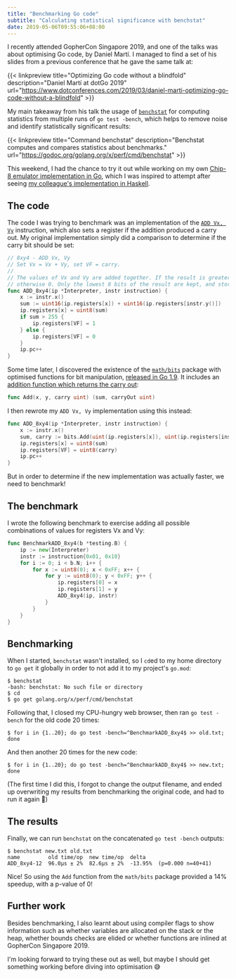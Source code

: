 ```yaml
---
title: "Benchmarking Go code"
subtitle: "Calculating statistical significance with benchstat"
date: 2019-05-06T09:55:06+08:00
---
```


I recently attended GopherCon Singapore 2019, and one of the talks was about optimising Go code, by
Daniel Martí. I managed to find a set of his slides from a previous conference that he gave the same
talk at:

{{< linkpreview title="Optimizing Go code without a blindfold"
description="Daniel Martí at dotGo 2019"
url="https://www.dotconferences.com/2019/03/daniel-marti-optimizing-go-code-without-a-blindfold" >}}

My main takeaway from his talk the usage of
[`benchstat`](https://godoc.org/golang.org/x/perf/cmd/benchstat) for computing statistics from
multiple runs of `go test -bench`, which helps to remove noise and identify statistically
significant results:

{{< linkpreview title="Command benchstat"
description="Benchstat computes and compares statistics about benchmarks."
url="https://godoc.org/golang.org/x/perf/cmd/benchstat" >}}

This weekend, I had the chance to try it out while working on my own [Chip-8 emulator implementation
in Go](https://github.com/yi-jiayu/chip8), which I was inspired to attempt after seeing [my
colleague's implementation in Haskell](https://github.com/gableh/chip8).

## The code

The code I was trying to benchmark was an implementation of the [`ADD Vx,
Vy`](http://devernay.free.fr/hacks/chip8/C8TECH10.HTM#8xy4) instruction, which also sets a register
if the addition produced a carry out. My original implementation simply did a comparison to
determine if the carry bit should be set:

```go
// 8xy4 - ADD Vx, Vy
// Set Vx = Vx + Vy, set VF = carry.
//
// The values of Vx and Vy are added together. If the result is greater than 8 bits (i.e., > 255,) VF is set to 1,
// otherwise 0. Only the lowest 8 bits of the result are kept, and stored in Vx.
func ADD_8xy4(ip *Interpreter, instr instruction) {
	x := instr.x()
	sum := uint16(ip.registers[x]) + uint16(ip.registers[instr.y()])
	ip.registers[x] = uint8(sum)
	if sum > 255 {
		ip.registers[VF] = 1
	} else {
		ip.registers[VF] = 0
	}
	ip.pc++
}
```

Some time later, I discovered the existence of the [`math/bits`](https://golang.org/pkg/math/bits/)
package with optimised functions for bit manipulation, [released in Go
1.9](https://golang.org/doc/go1.9#math-bits). It includes an [addition function which returns the carry out](https://golang.org/pkg/math/bits/#Add):

```go
func Add(x, y, carry uint) (sum, carryOut uint)
```

I then rewrote my `ADD Vx, Vy` implementation using this instead:

```go
func ADD_8xy4(ip *Interpreter, instr instruction) {
	x := instr.x()
	sum, carry := bits.Add(uint(ip.registers[x]), uint(ip.registers[instr.y()]), 0)
	ip.registers[x] = uint8(sum)
	ip.registers[VF] = uint8(carry)
	ip.pc++
}
```

But in order to determine if the new implementation was actually faster, we need to benchmark!

## The benchmark

I wrote the following benchmark to exercise adding all possible combinations of values for registers
Vx and Vy:

```go
func BenchmarkADD_8xy4(b *testing.B) {
	ip := new(Interpreter)
	instr := instruction{0x01, 0x10}
	for i := 0; i < b.N; i++ {
		for x := uint8(0); x < 0xFF; x++ {
			for y := uint8(0); y < 0xFF; y++ {
				ip.registers[0] = x
				ip.registers[1] = y
				ADD_8xy4(ip, instr)
			}
		}
	}
}
```

## Benchmarking

When I started, `benchstat` wasn't installed, so I `cd`ed to my home directory to `go get` it
globally in order to not add it to my project's `go.mod`:

```console
$ benchstat
-bash: benchstat: No such file or directory
$ cd
$ go get golang.org/x/perf/cmd/benchstat
```

Following that, I closed my CPU-hungry web browser, then ran `go test -bench` for the old code 20
times:

```console
$ for i in {1..20}; do go test -bench=^BenchmarkADD_8xy4$ >> old.txt; done
```

And then another 20 times for the new code:

```console
$ for i in {1..20}; do go test -bench=^BenchmarkADD_8xy4$ >> new.txt; done
```

(The first time I did this, I forgot to change the output filename, and ended up overwriting my
results from benchmarking the original code, and had to run it again 🤦)

## The results

Finally, we can run `benchstat` on the concatenated `go test -bench` outputs:

```console
$ benchstat new.txt old.txt 
name         old time/op  new time/op  delta
ADD_8xy4-12  96.0µs ± 2%  82.6µs ± 2%  -13.95%  (p=0.000 n=40+41)
```

Nice! So using the `Add` function from the `math/bits` package provided a 14% speedup, with a
p-value of 0!

## Further work

Besides benchmarking, I also learnt about using compiler flags to show information such as whether
variables are allocated on the stack or the heap, whether bounds checks are elided or whether
functions are inlined at GopherCon Singapore 2019.

I'm looking forward to trying these out as well, but maybe I should get something working before
diving into optimisation 😅
